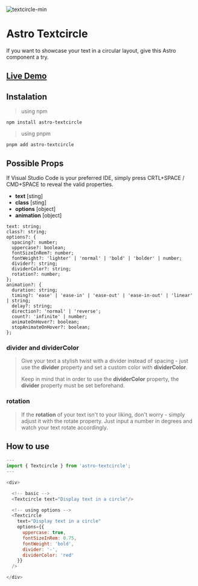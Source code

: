 ![textcircle-min](https://user-images.githubusercontent.com/83787591/220442759-dea70912-3072-4168-80e1-98febac39b52.jpg)

# Astro Textcircle
If you want to showcase your text in a circular layout, give this Astro component a try.

## [Live Demo](https://www.example.com)


## Instalation
> using npm
```
npm install astro-textcircle
```
> using pnpm
```
pnpm add astro-textcircle
```


## Possible Props 
If Visual Studio Code is your preferred IDE, simply press CRTL+SPACE / CMD+SPACE to reveal the valid properties.
- **text** [sting]
- **class** [sting] 
- **options** [object]
- **animation** [object]
```
text: string;
class?: string;
options?: {
  spacing?: number;
  uppercase?: boolean;
  fontSizeInRem?: number;
  fontWeight?: 'lighter' | 'normal' | 'bold' | 'bolder' | number;
  divider?: string;
  dividerColor?: string;
  rotation?: number;
};
animation?: {
  duration: string;
  timing?: 'ease' | 'ease-in' | 'ease-out' | 'ease-in-out' | 'linear' | string;
  delay?: string;
  direction?: 'normal' | 'reverse';
  count?: 'infinite' | number;
  animateOnHover?: boolean;
  stopAnimateOnHover?: boolean;
};
```
### **divider and dividerColor**
> Give your text a stylish twist with a divider instead of spacing - just use the **divider** property and set a custom color with **dividerColor**.
> 
> Keep in mind that in order to use the **dividerColor** property, the **divider** property must be set beforehand.

### **rotation**
> If the **rotation** of your text isn't to your liking, don't worry - simply adjust it with the rotate property. Just input a number in degrees and watch your text rotate accordingly.


## How to use
```js
---
import { Textcircle } from 'astro-textcircle';
---

<div>

  <!-- basic -->
  <Textcircle text="Display text in a circle"/>

  <!-- using options -->
  <Textcircle 
    text="Display text in a circle"
    options={{ 
      uppercase: true,
      fontSizeInRem: 0.75,
      fontWeight: 'bold',
      divider: '-',
      dividerColor: 'red'
    }}
  />

</div>
```